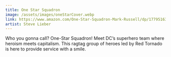 ```yaml
---
title: One Star Squadron
image: /assets/images/oneStarCover.webp
link: https://www.amazon.com/One-Star-Squadron-Mark-Russell/dp/1779516355
artist: Steve Lieber
---
```



Who you gonna call? One-Star Squadron! Meet DC’s superhero team where heroism meets capitalism. This ragtag group of heroes led by Red Tornado is here to provide service with a smile.